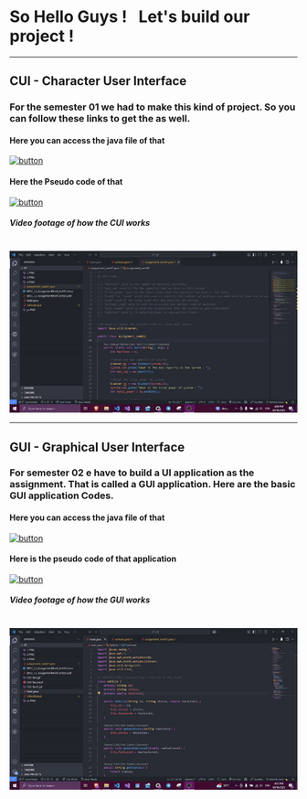 # So Hello Guys ! &nbsp; Let's build our project !
<hr>

<h2> CUI - Character User Interface </h2>
<h3> For the semester 01 we had to make this kind of project. So you can follow these links to get the as well.</h3>

<h4> Here you can access the java file of that</h4>
<a href="https://github.com/BawanthaBeliwaththa/java-ui-workshop/blob/main/CUI/assignment_sem01.java">
  <img src="https://img.shields.io/badge/Java_File-orange?style=for-the-badge" alt="button">
</a>

<h4> Here the Pseudo code of that</h4>
<a href="https://github.com/BawanthaBeliwaththa/java-ui-workshop/blob/main/CUI/pseudo_code.md">
  <img src="https://img.shields.io/badge/Pseudo_code-cean?style=for-the-badge" alt="button">
</a>

<h5> Video footage of how the CUI works</h5>
<br>
<center>
<img src="https://raw.githubusercontent.com/BawanthaBeliwaththa/java-ui-workshop/main/CUI/CUI-Test1.gif" alt="Video">
</center>
<hr>

<h2> GUI - Graphical User Interface </h2>
<h3> For semester 02 e have to build a UI application as the assignment. That is called a GUI application. Here are the basic GUI application Codes.</h3>

<h4> Here you can access the java file of that</h4>
<a href="https://github.com/BawanthaBeliwaththa/java-ui-workshop/blob/main/GUI/">
  <img src="https://img.shields.io/badge/Java_File-orange?style=for-the-badge" alt="button">
</a>

<h4> Here is the pseudo code of that application</h4>
<a href="https://github.com/BawanthaBeliwaththa/java-ui-workshop/blob/main/GUI/pseudo_code.md">
  <img src="https://img.shields.io/badge/Psuedo_code-cean?style=for-the-badge" alt="button">
</a>

<h5> Video footage of how the GUI works</h5>
<br>
<center>
<img src="https://raw.githubusercontent.com/BawanthaBeliwaththa/java-ui-workshop/main/GUI/GUI-Test.gif" alt="Video">
</center>
